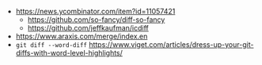 - https://news.ycombinator.com/item?id=11057421
  - https://github.com/so-fancy/diff-so-fancy
  - https://github.com/jeffkaufman/icdiff
- https://www.araxis.com/merge/index.en
- `git diff --word-diff` https://www.viget.com/articles/dress-up-your-git-diffs-with-word-level-highlights/
